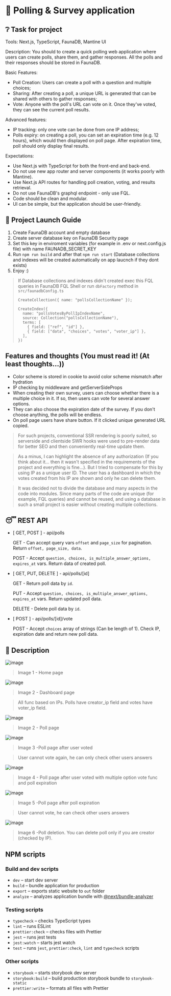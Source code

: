 # :poop: Polling & Survey application

## :grey_question: Task for project
Tools: Next.js, TypeScript, FaunaDB, Mantine UI

Description:
You should to create a quick polling web application where users can create polls, share them, and gather responses. All the polls and their responses should be stored in FaunaDB.

Basic Features:
- Poll Creation: Users can create a poll with a question and multiple choices;
- Sharing: After creating a poll, a unique URL is generated that can be shared with others to gather responses;
- Vote: Anyone with the poll's URL can vote on it. Once they've voted, they can see the current poll results.

Advanced features:
- IP tracking: only one vote can be done from one IP address;
- Polls expiry: on creating a poll, you can set an expiration time (e.g. 12 hours), which would then displayed on poll page. After expiration time, poll should only display final results.

Expectations:
- Use Next.js with TypeScript for both the front-end and back-end.
- Do not use new app router and server components (it works poorly with Mantine).
- Use Next.js API routes for handling poll creation, voting, and results retrieval.
- Do not use FaunaDB's graphql endpoint - only use FQL.
- Code should be clean and modular.
- UI can be simple, but the application should be user-friendly.

## :wrench: Project Launch Guide

1) Create FaunaDB account and empty database
2) Create server database key on FaunaDB Security page
3) Set this key in enviroment variables (for example in .env or next.config.js file) with name FAUNADB_SECRET_KEY
4) Run `npm run build` and after that `npm run start` (Database collections and indexes will be created automatically on app laucnch if they dont exists)
5) Enjoy :)
   
> If Database collections and indexes didn't created exec this FQL queries in FaunaDB FQL Shell or run `dbFactory` method in `src/faunadbConfig.ts`
>   ```
>   CreateCollection({ name: "pollsCollectionName" });
>   ```
>   ```
>   CreateIndex({
>     name: "pollsVotesByPollIpIndexName",
>     source: Collection("pollsCollectionName"),
>     terms: [
>       { field: ["ref", "id"] },
>       { field: ["data", "choices", "votes", "voter_ip"] },
>     ],
>   })
>   ```

## Features and thoughts (You must read it! (At least thoughts...))

- Color scheme is stored in cookie to avoid color scheme mismatch after hydration
- IP checking by middleware and getServerSideProps
- When creating their own survey, users can choose whether there is a multiple choice in it. If so, then users can vote for several answer options.
- They can also choose the expiration date of the survey. If you don't choose anything, the polls will be endless.
- On poll page users have share button. If it clicked unique generated URL copied.

> For such projects, conventional SSR rendering is poorly suited, so serverside and clientside SWR hooks were used to pre-render data for better SEO and then conveniently real-time update them.

> As a minus, I can highlight the absence of any authorization (If you think about it... then it wasn't specified in the requirements of the project and everything is fine...). But I tried to compensate for this by using IP as a unique user ID. The user has a dashboard in which the votes created from his IP are shown and only he can delete them.

> It was decided not to divide the database and many aspects in the code into modules. Since many parts of the code are unique (for example, FQL queries) and cannot be reused, and using a database in such a small project is easier without creating multiple collections.

## :sleeping: REST API

- [ GET, POST ] - api/polls
   
     GET - Can accept query vars `offset` and `page_size` for pagination. Return `offset, page_size, data`.
     
     POST - Accept `question, choices, is_multiple_answer_options, expires_at` vars. Return data of created poll.

- [ GET, PUT, DELETE ] - api/polls/[id]
   
     GET - Return poll data by `id`.
     
     PUT - Accept `question, choices, is_multiple_answer_options, expires_at` vars. Return updated poll data.
     
     DELETE - Delete poll data by `id`.

- [ POST ] - api/polls/[id]/vote

     POST - Accept `choices` array of strings (Can be length of 1). Check IP, expiration date and return new poll data.

## :memo: Description

![image](https://github.com/Re-Gelu/Survey-app/assets/75813517/17ffab52-aaa1-42e0-838a-b24b97ecf5ed)
> Image 1 - Home page

![image](https://github.com/Re-Gelu/Survey-app/assets/75813517/9315ddab-a096-4d45-95cb-5b54c1898f39)
> Image 2 - Dashboard page

> All func based on IPs. Polls have creator_ip field and votes have voter_ip field.

![image](https://github.com/Re-Gelu/Survey-app/assets/75813517/a6fa0771-388f-4f84-af8b-88cdad51f9df)
> Image 2 - Poll page

![image](https://github.com/Re-Gelu/Survey-app/assets/75813517/85b568a7-83f5-4ff0-ac78-213e6d6cd80c)
> Image 3 -Poll page after user voted

> User cannot vote again, he can only check other users answers

![image](https://github.com/Re-Gelu/Survey-app/assets/75813517/02ebdd27-2f5a-4f70-bac5-a2ff629f2d7c)
> Image 4 - Poll page after user voted with multiple option vote func and poll expiration

![image](https://github.com/Re-Gelu/Survey-app/assets/75813517/f877d249-7cb9-4bf3-b11a-6bec1fec95f2)
> Image 5 -Poll page after poll expiration

> User cannot vote, he can check other users answers

![image](https://github.com/Re-Gelu/Survey-app/assets/75813517/87ef7617-dab3-40e9-ae70-41687634c714)
> Image 6 -Poll deletion. You can delete poll only if you are creator (checked by IP).


## NPM scripts

### Build and dev scripts

- `dev` – start dev server
- `build` – bundle application for production
- `export` – exports static website to `out` folder
- `analyze` – analyzes application bundle with [@next/bundle-analyzer](https://www.npmjs.com/package/@next/bundle-analyzer)

### Testing scripts

- `typecheck` – checks TypeScript types
- `lint` – runs ESLint
- `prettier:check` – checks files with Prettier
- `jest` – runs jest tests
- `jest:watch` – starts jest watch
- `test` – runs `jest`, `prettier:check`, `lint` and `typecheck` scripts

### Other scripts

- `storybook` – starts storybook dev server
- `storybook:build` – build production storybook bundle to `storybook-static`
- `prettier:write` – formats all files with Prettier
